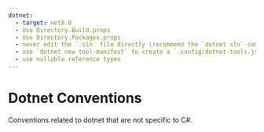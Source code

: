 ```yaml
---
dotnet:
  - target: net8.0
  - Use Directory.Build.props
  - Use Directory.Packages.props
  - never edit the `.sln` file directly (recommend the `dotnet sln` command)
  - use `dotnet new tool-manifest` to create a `.config/dotnet-tools.json` file
  - use nullable reference types 
---
```


# Dotnet Conventions

Conventions related to dotnet that are not specific to C#.
